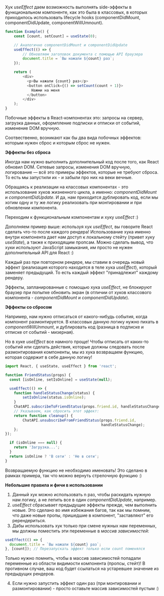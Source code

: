 Хук *useEffect* даем возможность выполнять side-эффекты в функциональном компоненте, как это была в классовых, в которых приходилось использовать lifecycle hooks (componentDidMount, componentDidUpdate, componentWillUmnount). 

```js
function Example() {
	const [count, setCount] = useState(0);

	// Аналогично componentDidMount и componentDidUpdate
	useEffect(() => {
		// Обновляем заголовок документа с помощью API браузера
		document.title = `Вы нажали ${count} раз`;
	});

	return (
		<div>
	      <p>Вы нажали {count} раз</p>
	      <button onClick={() => setCount(count + 1)}>
	        Нажми на меня
	      </button>
	    </div>
	);
}
```

Побочные эффекты в React-компонентах это: запросы на сервер, загрузка данных, оформпление подписки и отписки от событий, изменение DOM вручную. 

Соотвественно, возникают как бы два вида побочных эффектов: которым нужен сброс и которым сброс не нужен.

**Эффекты без сброса**

Иногда нам нужно выполнить дополнительный код после того, как React обновил DOM. Сетевые запросы, изменения DOM вручную, логирование — всё это примеры эффектов, которые не требуют сброса. То есть мы запустили их - и забыли про них на веки вечные.

Обращаясь к реализации на классовых компонентах - это использование хуков жизненного цикла, а именно: *componentDidMount* и *componentDidUpdate*. И да, нам приходится дублировать код, если мы хотим одну и ту же логику реализовать при монтировании и при обновлении компонента. 

Переходим к функциональным компонентам и хуку *useEffect* :)

Дополняем пример выше: используя хук *useEffect*, вы говорите React сделать что-то после каждого рендера! Использование хука именно внутри компонента дает нам доступ к локальному стейту (привет хуку *useState*), а также к приходящим пропсам. Можно сделать вывод, что хуки используют JavaScript замыкания, им просто не нужен дополнительный API для React :)

Каждый раз при повторном рендере, мы ставим в очередь новый эффект (реализация которого находится в теле хука *useEffect*), который заменяет предыдущий. То есть каждый эффект "принадлежит" каждому рендеру.

Эффекты, запланированные с помощью хука *useEffect*, не блокируют браузер при попытке обновить экран (в отличии от хуков классового компонента - *componentDidMount* и *componentDidUpdate*).

**Эффекты со сбросом**

Например, нам нужно отписаться от какого-нибудь события, когда компонент размонтируется. В классовых данную логику нужно пихать в *componentWillUnmount*, и дублировать код (разница в подписке и отписке от событий - мизерная).

Но в хуке *useEffect* все намного проще! Чтобы отписать от каких-то событий или сделать действия, которые должны следовать после размонтирования компоненты, мы из хука возвращаем функцию, которая содержит в себе данную логику!

```js
import React, { useState, useEffect } from 'react';

function FriendStatus(props) {
  const [isOnline, setIsOnline] = useState(null);

  useEffect(() => {    
	function handleStatusChange(status) {     
		setIsOnline(status.isOnline);    
	}    
	ChatAPI.subscribeToFriendStatus(props.friend.id, handleStatusChange);    
	// Указываем, как сбросить этот эффект:    
	return function cleanup() {      
		ChatAPI.unsubscribeFromFriendStatus(props.friend.id, 
											handleStatusChange);    
	};  
});

  if (isOnline === null) {
    return 'Загрузка...';
  }
  return isOnline ? 'В сети' : 'Не в сети';
}
```

Возвращаемую функцию не необходимо именовать! Это сделано в рамках примера, так что можно вернуть стрелочную функцию :)

**Небольшие правила и фичи в использовании**

1. Данный хук можно использовать n раз, чтобы раскидать нужную нам логику, а не лепить все в один *componentDidUpdate*, например.
2. *useEffect* сбрасывает предыдущие эффекты прежде, чем выполнить новые. Это сделано во имя избежания багов, так как мы помним, что даже новые пропы, пришедшие в компонент, "заставляют" его ререндериться.
3. Дабы использовать хук только при смене нужных нам переменных, мы должны поместить эти переменные в *массив зависимостей*:
```js
useEffect(() => {
  document.title = `Вы нажали ${count} раз`;
}, [count]); // Перезапускать эффект только если count поменялся
```

Только нужно помнить, чтобы в массив зависимостей попадали переменные из области видимости компонента (пропсы, стейт)! В противном случае, ваш код будет ссылаться на устаревшее значение из предыдущих рендеров.

4. Если нужно запустить эффект один раз (при монтировании и размонтировании) - просто оставьте массив зависимостей пустым :)